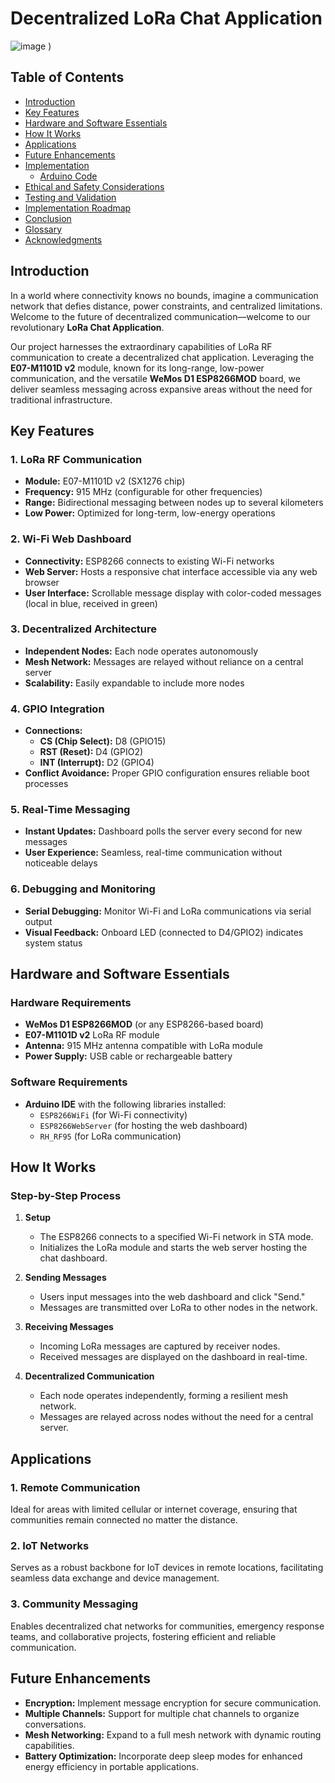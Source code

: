 # Decentralized LoRa Chat Application

![image](https://i.imgur.com/c8wb9Th.png)
)

## Table of Contents

- [Introduction](#introduction)
- [Key Features](#key-features)
- [Hardware and Software Essentials](#hardware-and-software-essentials)
- [How It Works](#how-it-works)
- [Applications](#applications)
- [Future Enhancements](#future-enhancements)
- [Implementation](#implementation)
  - [Arduino Code](#arduino-code)
- [Ethical and Safety Considerations](#ethical-and-safety-considerations)
- [Testing and Validation](#testing-and-validation)
- [Implementation Roadmap](#implementation-roadmap)
- [Conclusion](#conclusion)
- [Glossary](#glossary)
- [Acknowledgments](#acknowledgments)

## Introduction

In a world where connectivity knows no bounds, imagine a communication network that defies distance, power constraints, and centralized limitations. Welcome to the future of decentralized communication—welcome to our revolutionary **LoRa Chat Application**.

Our project harnesses the extraordinary capabilities of LoRa RF communication to create a decentralized chat application. Leveraging the **E07-M1101D v2** module, known for its long-range, low-power communication, and the versatile **WeMos D1 ESP8266MOD** board, we deliver seamless messaging across expansive areas without the need for traditional infrastructure.

## Key Features

### 1. LoRa RF Communication
- **Module:** E07-M1101D v2 (SX1276 chip)
- **Frequency:** 915 MHz (configurable for other frequencies)
- **Range:** Bidirectional messaging between nodes up to several kilometers
- **Low Power:** Optimized for long-term, low-energy operations

### 2. Wi-Fi Web Dashboard
- **Connectivity:** ESP8266 connects to existing Wi-Fi networks
- **Web Server:** Hosts a responsive chat interface accessible via any web browser
- **User Interface:** Scrollable message display with color-coded messages (local in blue, received in green)

### 3. Decentralized Architecture
- **Independent Nodes:** Each node operates autonomously
- **Mesh Network:** Messages are relayed without reliance on a central server
- **Scalability:** Easily expandable to include more nodes

### 4. GPIO Integration
- **Connections:**
  - **CS (Chip Select):** D8 (GPIO15)
  - **RST (Reset):** D4 (GPIO2)
  - **INT (Interrupt):** D2 (GPIO4)
- **Conflict Avoidance:** Proper GPIO configuration ensures reliable boot processes

### 5. Real-Time Messaging
- **Instant Updates:** Dashboard polls the server every second for new messages
- **User Experience:** Seamless, real-time communication without noticeable delays

### 6. Debugging and Monitoring
- **Serial Debugging:** Monitor Wi-Fi and LoRa communications via serial output
- **Visual Feedback:** Onboard LED (connected to D4/GPIO2) indicates system status

## Hardware and Software Essentials

### Hardware Requirements
- **WeMos D1 ESP8266MOD** (or any ESP8266-based board)
- **E07-M1101D v2** LoRa RF module
- **Antenna:** 915 MHz antenna compatible with LoRa module
- **Power Supply:** USB cable or rechargeable battery

### Software Requirements
- **Arduino IDE** with the following libraries installed:
  - `ESP8266WiFi` (for Wi-Fi connectivity)
  - `ESP8266WebServer` (for hosting the web dashboard)
  - `RH_RF95` (for LoRa communication)

## How It Works

### Step-by-Step Process

1. **Setup**
   - The ESP8266 connects to a specified Wi-Fi network in STA mode.
   - Initializes the LoRa module and starts the web server hosting the chat dashboard.

2. **Sending Messages**
   - Users input messages into the web dashboard and click "Send."
   - Messages are transmitted over LoRa to other nodes in the network.

3. **Receiving Messages**
   - Incoming LoRa messages are captured by receiver nodes.
   - Received messages are displayed on the dashboard in real-time.

4. **Decentralized Communication**
   - Each node operates independently, forming a resilient mesh network.
   - Messages are relayed across nodes without the need for a central server.

## Applications

### 1. Remote Communication
Ideal for areas with limited cellular or internet coverage, ensuring that communities remain connected no matter the distance.

### 2. IoT Networks
Serves as a robust backbone for IoT devices in remote locations, facilitating seamless data exchange and device management.

### 3. Community Messaging
Enables decentralized chat networks for communities, emergency response teams, and collaborative projects, fostering efficient and reliable communication.

## Future Enhancements

- **Encryption:** Implement message encryption for secure communication.
- **Multiple Channels:** Support for multiple chat channels to organize conversations.
- **Mesh Networking:** Expand to a full mesh network with dynamic routing capabilities.
- **Battery Optimization:** Incorporate deep sleep modes for enhanced energy efficiency in portable applications.

